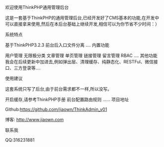欢迎使用ThinkPHP通用管理后台

这是一套基于ThinkPHP的通用管理后台,已经开发好了CMS基本的功能,在开发中可以直接拿来使用,然后在本后台基础上继续开发,相信可以为你节省不少时间：）

系统特点

基于ThinkPHP3.2.3
前台后入口文件分离
....
内置功能

用户管理
无限极分类
文章管理
单页管理
链接管理
留言管理
RBAC
....
其他功能我会在后续更新中加进去,例如弹出层、清理缓存、纯静态化、RESTFul、微信接口、三方登录等....

使用建议

这套系统只写了后台,由于前台需求都不一样,所以没写。

开启缓存,请参考ThinkPHP手册
前台配置路由规则
......
项目地址

Github:https://github.com/jiaown/ThinkAdmin_v01

博客: http://www.jiaown.com

联系我

QQ:316231881
